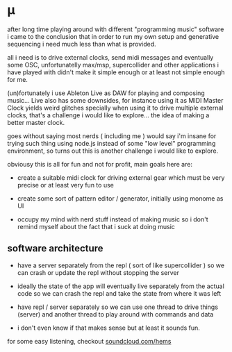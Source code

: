 # µ

after long time playing around with different "programming music" software i
came to the conclusion that in order to run my own setup and generative
sequencing i need much less than what is provided.

all i need is to drive external clocks, send midi messages and eventually some
OSC, unfortunatelly max/msp, supercollider and other applications i have played
with didn't make it simple enough or at least not simple enough for me.

(un)fortunately i use Ableton Live as DAW for playing and composing music...
Live also has some downsides, for instance using it as MIDI Master Clock yields
weird glitches specially when using it to drive multiple external clocks,
that's a challenge i would like to explore... the idea of making a better
master clock.

goes without saying most nerds ( including me ) would say i'm insane for trying
such thing using node.js instead of some "low level" programming environment,
so turns out this is another challenge i would like to explore.

obviousy this is all for fun and not for profit, main goals here are:

 - create a suitable midi clock for driving external gear which must be very
 precise or at least very fun to use

 - create some sort of pattern editor / generator, initially using monome as UI

 - occupy my mind with nerd stuff instead of making music so i don't remind
 myself about the fact that i suck at doing music

## software architecture

 - have a server separately from the repl ( sort of like supercollider ) so we
 can crash or update the repl without stopping the server

 - ideally the state of the app will eventually live separately from the actual
code so we can crash the repl and take the state from where it was left

 - have repl / server separately so we can use one thread to drive things (server)
 and another thread to play around with commands and data

 - i don't even know if that makes sense but at least it sounds fun.

for some easy listening, checkout [soundcloud.com/hems](http://soundcloud.com/hems)
